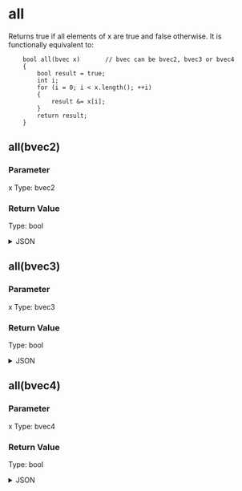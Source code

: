 # all

Returns true if all elements of x are true and false otherwise. It is functionally equivalent to:

```
    bool all(bvec x)       // bvec can be bvec2, bvec3 or bvec4
    {
        bool result = true;
        int i;
        for (i = 0; i < x.length(); ++i)
        {
            result &= x[i];
        }
        return result;
    }
```

## all(bvec2)

### Parameter

x
  Type: bvec2

### Return Value

  Type: bool

<details><summary>JSON</summary>

```
{
  "Type": "all(bvec2)",
  "Name": "all(bvec2)",
  "Category": 1,
  "InputPins": [
    {
      "Connection": null,
      "Id": "x",
      "Type": "bvec2"
    }
  ],
  "OutputPins": [
    {
      "Id": "",
      "Type": "bool"
    }
  ]
}
```

</details>

## all(bvec3)

### Parameter

x
  Type: bvec3

### Return Value

  Type: bool

<details><summary>JSON</summary>

```
{
  "Type": "all(bvec3)",
  "Name": "all(bvec3)",
  "Category": 1,
  "InputPins": [
    {
      "Connection": null,
      "Id": "x",
      "Type": "bvec3"
    }
  ],
  "OutputPins": [
    {
      "Id": "",
      "Type": "bool"
    }
  ]
}
```

</details>

## all(bvec4)

### Parameter

x
  Type: bvec4

### Return Value

  Type: bool

<details><summary>JSON</summary>

```
{
  "Type": "all(bvec4)",
  "Name": "all(bvec4)",
  "Category": 1,
  "InputPins": [
    {
      "Connection": null,
      "Id": "x",
      "Type": "bvec4"
    }
  ],
  "OutputPins": [
    {
      "Id": "",
      "Type": "bool"
    }
  ]
}
```

</details>

